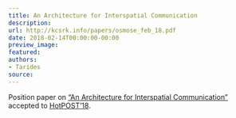 ```yaml
---
title: An Architecture for Interspatial Communication
description:
url: http://kcsrk.info/papers/osmose_feb_18.pdf
date: 2018-02-14T00:00:00-00:00
preview_image:
featured:
authors:
- Tarides
source:
---
```


<p>Position paper on
<a href="http://kcsrk.info/papers/osmose_feb_18.pdf">&ldquo;An Architecture for Interspatial Communication&rdquo;</a>
accepted to <a href="http://hotpost18.weebly.com/">HotPOST&rsquo;18</a>.</p>
